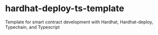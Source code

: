 # hardhat-deploy-ts-template

Template for smart contract development with Hardhat, Hardhat-deploy, Typechain, and Typescript
